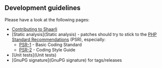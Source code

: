 ## Development guidelines

Please have a look at the following pages:
- [Contributing to Shaarli](https://github.com/shaarli/Shaarli/tree/master/CONTRIBUTING.md)
- [Static analysis](Static analysis) - patches should try to stick to the [PHP Standard Recommendations](http://www.php-fig.org/psr/) (PSR), especially:
    - [PSR-1](http://www.php-fig.org/psr/psr-1/) - Basic Coding Standard
    - [PSR-2](http://www.php-fig.org/psr/psr-2/) - Coding Style Guide
- [Unit tests](Unit tests)
- [GnuPG signature](GnuPG signature) for tags/releases
